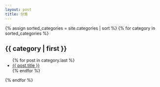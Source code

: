 ```yaml
---
layout: post
title: 分类
---
```



{% assign sorted_categories = site.categories | sort %}
{% for category in sorted_categories %}
<h2 id="{{ category | first }}">{{ category | first }}</h2>
<ul >
{% for post in category.last %}
<li >
<a href="{{ site.url }}{{ site.baseurl }}/{{ post.url }}">{{ post.title }}</a>
</li>
{% endfor %}
</ul>
{% endfor %}
